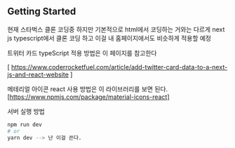 
## Getting Started

현재 스타벅스 클론 코딩중 하지만 기본적으로 html에서 코딩하는 거와는 다르게
next js typescript에서 클론 코딩 하고 이걸 내 홈페이지에서도 비슷하게 적용할 예정

트위터 카드 typeScript 적용 방법은 이 페이지를 참고한다

[ https://www.coderrocketfuel.com/article/add-twitter-card-data-to-a-next-js-and-react-website ]

메테리얼 아이콘 react 사용 방법은 이 라이브러리를 보면 된다.
[https://www.npmjs.com/package/material-icons-react]

서버 실행 방법

```bash
npm run dev
# or
yarn dev --> 난 이걸 쓴다.
```